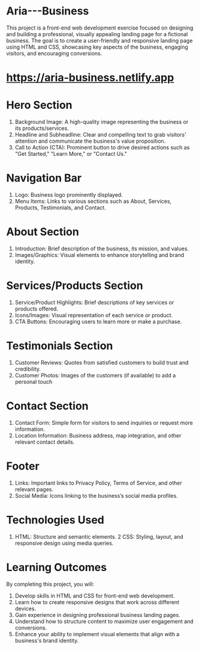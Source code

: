 # Aria---Business
This project is a front-end web development exercise focused on designing and building a professional, visually appealing landing page for a fictional business. The goal is to create a user-friendly and responsive landing page using HTML and CSS, showcasing key aspects of the business, engaging visitors, and encouraging conversions.
# https://aria-business.netlify.app
# Hero Section
1. Background Image: A high-quality image representing the business or its products/services.
2. Headline and Subheadline: Clear and compelling text to grab visitors' attention and communicate the business's value proposition.
3. Call to Action (CTA): Prominent button to drive desired actions such as "Get Started," "Learn More," or "Contact Us."
# Navigation Bar
1. Logo: Business logo prominently displayed.
2. Menu Items: Links to various sections such as About, Services, Products, Testimonials, and Contact.
# About Section
1. Introduction: Brief description of the business, its mission, and values.
2. Images/Graphics: Visual elements to enhance storytelling and brand identity.
# Services/Products Section
1. Service/Product Highlights: Brief descriptions of key services or products offered.
2. Icons/Images: Visual representation of each service or product.
3. CTA Buttons: Encouraging users to learn more or make a purchase.
# Testimonials Section
1. Customer Reviews: Quotes from satisfied customers to build trust and credibility.
2. Customer Photos: Images of the customers (if available) to add a personal touch
# Contact Section
1. Contact Form: Simple form for visitors to send inquiries or request more information.
2. Location Information: Business address, map integration, and other relevant contact details.
# Footer
1. Links: Important links to Privacy Policy, Terms of Service, and other relevant pages.
2. Social Media: Icons linking to the business’s social media profiles.
# Technologies Used
1. HTML: Structure and semantic elements.
2 CSS: Styling, layout, and responsive design using media queries.
# Learning Outcomes
By completing this project, you will:
1. Develop skills in HTML and CSS for front-end web development.
2. Learn how to create responsive designs that work across different devices.
3. Gain experience in designing professional business landing pages.
4. Understand how to structure content to maximize user engagement and conversions.
5. Enhance your ability to implement visual elements that align with a business's brand identity.
